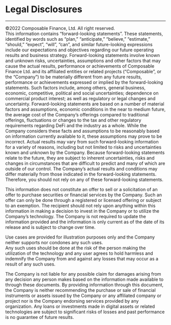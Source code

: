 # Legal Disclosures

---

©2022 Composable Finance, Ltd. All right reserved.  
This information contains “forward-looking statements”. These statements, identified by words such as “plan,” 
“anticipate,” “believe,” “estimate,” “should,” “expect”, “will”, “can”, and similar future-looking expressions include 
our expectations and objectives regarding our future operating results and business strategy. Forward-looking statements 
involve known and unknown risks, uncertainties, assumptions and other factors that may cause the actual results, 
performance or achievements of Composable Finance Ltd. and its affiliated entities or related projects (“Composable”, or
the “Company”) to be materially different from any future results, performance or achievements expressed or implied by 
the forward-looking statements. Such factors include, among others, general business, economic, competitive, political 
and social uncertainties; dependence on commercial product interest; as well as regulatory or legal changes and 
uncertainty.  Forward-looking statements are based on a number of material factors and assumptions, economic conditions 
in the near to medium future, the average cost of the Company’s offerings compared to traditional offerings, 
fluctuations or changes to the tax and other regulatory requirements regarding DeFi and the industry as a whole. 
While the Company considers these facts and assumptions to be reasonably based on information currently available to it,
these assumptions may prove to be incorrect. Actual results may vary from such forward-looking information for a variety
of reasons, including but not limited to risks and uncertainties known and unknown by the Company. Because 
forward-looking statements relate to the future, they are subject to inherent uncertainties, risks and changes in 
circumstances that are difficult to predict and many of which are outside of our control. The Company’s actual results 
and conditions may differ materially from those indicated in the forward-looking statements. Therefore, you should not 
rely on any of these forward-looking statements.

This information does not constitute an offer to sell or a solicitation of an offer to purchase securities or financial 
services by the Company. Such an offer can only be done through a registered or licensed offering or subject to an 
exemption. The recipient should not rely upon anything within this information in making a decision to invest in the 
Company or to utilize the Company’s technology. The Company is not required to update the information provided and the 
information is only current as of the date of its release and is subject to change over time.

Use cases are provided for illustration purposes only and the Company neither supports nor condones any such uses.  
Any such uses should be done at the risk of the person making the utilization of the technology and any user agrees to 
hold harmless and indemnify the Company from and against any losses that may occur as a result of any such uses.

The Company is not liable for any possible claim for damages arising from any decision any person makes based on the 
information made available to through these documents. By providing information through this document, the Company is 
neither recommending the purchase or sale of financial instruments or assets issued by the Company or any affiliated 
company or project nor is the Company endorsing services provided by any organization. Any loans or investments made in 
digital assets or related technologies are subject to significant risks of losses and past performance is no guarantee 
of future results.
